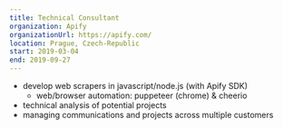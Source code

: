 ```yaml
---
title: Technical Consultant
organization: Apify
organizationUrl: https://apify.com/
location: Prague, Czech-Republic
start: 2019-03-04
end: 2019-09-27
---
```

* develop web scrapers in javascript/node.js (with Apify SDK)
    * web/browser automation: puppeteer (chrome) & cheerio
* technical analysis of potential projects
* managing communications and projects across multiple customers